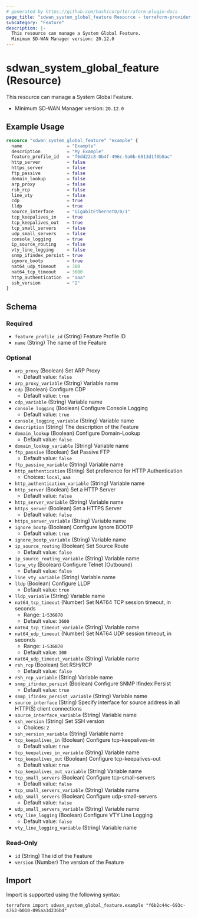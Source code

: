 ```yaml
---
# generated by https://github.com/hashicorp/terraform-plugin-docs
page_title: "sdwan_system_global_feature Resource - terraform-provider-sdwan"
subcategory: "Feature"
description: |-
  This resource can manage a System Global Feature.
  Minimum SD-WAN Manager version: 20.12.0
---
```


# sdwan_system_global_feature (Resource)

This resource can manage a System Global Feature.
  - Minimum SD-WAN Manager version: `20.12.0`

## Example Usage

```terraform
resource "sdwan_system_global_feature" "example" {
  name                 = "Example"
  description          = "My Example"
  feature_profile_id   = "f6dd22c8-0b4f-496c-9a0b-6813d1f8b8ac"
  http_server          = false
  https_server         = false
  ftp_passive          = false
  domain_lookup        = false
  arp_proxy            = false
  rsh_rcp              = false
  line_vty             = false
  cdp                  = true
  lldp                 = true
  source_interface     = "GigabitEthernet0/0/1"
  tcp_keepalives_in    = true
  tcp_keepalives_out   = true
  tcp_small_servers    = false
  udp_small_servers    = false
  console_logging      = true
  ip_source_routing    = false
  vty_line_logging     = false
  snmp_ifindex_persist = true
  ignore_bootp         = true
  nat64_udp_timeout    = 300
  nat64_tcp_timeout    = 3600
  http_authentication  = "aaa"
  ssh_version          = "2"
}
```

<!-- schema generated by tfplugindocs -->
## Schema

### Required

- `feature_profile_id` (String) Feature Profile ID
- `name` (String) The name of the Feature

### Optional

- `arp_proxy` (Boolean) Set ARP Proxy
  - Default value: `false`
- `arp_proxy_variable` (String) Variable name
- `cdp` (Boolean) Configure CDP
  - Default value: `true`
- `cdp_variable` (String) Variable name
- `console_logging` (Boolean) Configure Console Logging
  - Default value: `true`
- `console_logging_variable` (String) Variable name
- `description` (String) The description of the Feature
- `domain_lookup` (Boolean) Configure Domain-Lookup
  - Default value: `false`
- `domain_lookup_variable` (String) Variable name
- `ftp_passive` (Boolean) Set Passive FTP
  - Default value: `false`
- `ftp_passive_variable` (String) Variable name
- `http_authentication` (String) Set preference for HTTP Authentication
  - Choices: `local`, `aaa`
- `http_authentication_variable` (String) Variable name
- `http_server` (Boolean) Set a HTTP Server
  - Default value: `false`
- `http_server_variable` (String) Variable name
- `https_server` (Boolean) Set a HTTPS Server
  - Default value: `false`
- `https_server_variable` (String) Variable name
- `ignore_bootp` (Boolean) Configure Ignore BOOTP
  - Default value: `true`
- `ignore_bootp_variable` (String) Variable name
- `ip_source_routing` (Boolean) Set Source Route
  - Default value: `false`
- `ip_source_routing_variable` (String) Variable name
- `line_vty` (Boolean) Configure Telnet (Outbound)
  - Default value: `false`
- `line_vty_variable` (String) Variable name
- `lldp` (Boolean) Configure LLDP
  - Default value: `true`
- `lldp_variable` (String) Variable name
- `nat64_tcp_timeout` (Number) Set NAT64 TCP session timeout, in seconds
  - Range: `1`-`536870`
  - Default value: `3600`
- `nat64_tcp_timeout_variable` (String) Variable name
- `nat64_udp_timeout` (Number) Set NAT64 UDP session timeout, in seconds
  - Range: `1`-`536870`
  - Default value: `300`
- `nat64_udp_timeout_variable` (String) Variable name
- `rsh_rcp` (Boolean) Set RSH/RCP
  - Default value: `false`
- `rsh_rcp_variable` (String) Variable name
- `snmp_ifindex_persist` (Boolean) Configure SNMP Ifindex Persist
  - Default value: `true`
- `snmp_ifindex_persist_variable` (String) Variable name
- `source_interface` (String) Specify interface for source address in all HTTP(S) client connections
- `source_interface_variable` (String) Variable name
- `ssh_version` (String) Set SSH version
  - Choices: `2`
- `ssh_version_variable` (String) Variable name
- `tcp_keepalives_in` (Boolean) Configure tcp-keepalives-in
  - Default value: `true`
- `tcp_keepalives_in_variable` (String) Variable name
- `tcp_keepalives_out` (Boolean) Configure tcp-keepalives-out
  - Default value: `true`
- `tcp_keepalives_out_variable` (String) Variable name
- `tcp_small_servers` (Boolean) Configure tcp-small-servers
  - Default value: `false`
- `tcp_small_servers_variable` (String) Variable name
- `udp_small_servers` (Boolean) Configure udp-small-servers
  - Default value: `false`
- `udp_small_servers_variable` (String) Variable name
- `vty_line_logging` (Boolean) Configure VTY Line Logging
  - Default value: `false`
- `vty_line_logging_variable` (String) Variable name

### Read-Only

- `id` (String) The id of the Feature
- `version` (Number) The version of the Feature

## Import

Import is supported using the following syntax:

```shell
terraform import sdwan_system_global_feature.example "f6b2c44c-693c-4763-b010-895aa3d236bd"
```
